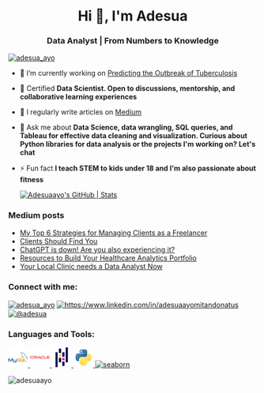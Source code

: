<h1 align="center">Hi 👋, I'm Adesua</h1>
<h3 align="center">Data Analyst | From Numbers to Knowledge</h3>

<p align="left"> <a href="https://x.com/adesua_ayo" target="blank"><img src="https://img.shields.io/twitter/follow/adesua_ayo?logo=twitter&style=for-the-badge" alt="adesua_ayo" /></a> </p>

- 🔭 I’m currently working on [Predicting the Outbreak of Tuberculosis](https://github.com/Adesuaayo/Data-Analysis-Books-Recommendations-)

- 🌱 Certified **Data Scientist. Open to discussions, mentorship, and collaborative learning experiences**

- 📝 I regularly write articles on [Medium](https://medium.com/@adesua)

- 💬 Ask me about **Data Science, data wrangling, SQL queries, and Tableau for effective data cleaning and visualization. Curious about Python libraries for data analysis or the projects I'm working on? Let's chat**

- ⚡ Fun fact **I teach STEM to kids under 18 and I'm also passionate about fitness**

  [![Adesuaayo's GitHub | Stats](https://stats.quine.sh/Adesuaayo/github?theme=dark)](http://localhost:3000?utm_source=widgets&utm_campaign=Adesuaayo)

### Medium posts
<!-- BLOG-POST-LIST:START -->
- [My Top 6 Strategies for Managing Clients as a Freelancer](https://medium.com/@adesua/my-top-6-strategies-for-managing-clients-as-a-freelancer-99f37bfac76a?source=rss-1353e7c4760c------2)
- [Clients Should Find You](https://medium.com/h7w/clients-should-find-you-2a9c9f334619?source=rss-1353e7c4760c------2)
- [ChatGPT is down! Are you also experiencing it?](https://medium.com/@adesua/chatgpt-is-down-are-you-also-experiencing-it-9010924f24f0?source=rss-1353e7c4760c------2)
- [Resources to Build Your Healthcare Analytics Portfolio](https://medium.com/thedeephub/resources-to-build-your-healthcare-analytics-portfolio-c160cce26c54?source=rss-1353e7c4760c------2)
- [Your Local Clinic needs a Data Analyst Now](https://medium.com/@adesua/your-local-clinic-needs-a-data-analyst-now-5939b5448441?source=rss-1353e7c4760c------2)
<!-- BLOG-POST-LIST:END -->

<h3 align="left">Connect with me:</h3>
<p align="left">
<a href="https://twitter.com/adesua_ayo" target="blank"><img align="center" src="https://raw.githubusercontent.com/rahuldkjain/github-profile-readme-generator/master/src/images/icons/Social/twitter.svg" alt="adesua_ayo" height="30" width="40" /></a>
<a href="https://linkedin.com/in/https://www.linkedin.com/in/adesuaayomitandonatus" target="blank"><img align="center" src="https://raw.githubusercontent.com/rahuldkjain/github-profile-readme-generator/master/src/images/icons/Social/linked-in-alt.svg" alt="https://www.linkedin.com/in/adesuaayomitandonatus" height="30" width="40" /></a>
<a href="https://medium.com/@adesua" target="blank"><img align="center" src="https://raw.githubusercontent.com/rahuldkjain/github-profile-readme-generator/master/src/images/icons/Social/medium.svg" alt="@adesua" height="30" width="40" /></a>
</p>

<h3 align="left">Languages and Tools:</h3>
<p align="left"> <a href="https://www.mysql.com/" target="_blank" rel="noreferrer"> <img src="https://raw.githubusercontent.com/devicons/devicon/master/icons/mysql/mysql-original-wordmark.svg" alt="mysql" width="40" height="40"/> </a> <a href="https://www.oracle.com/" target="_blank" rel="noreferrer"> <img src="https://raw.githubusercontent.com/devicons/devicon/master/icons/oracle/oracle-original.svg" alt="oracle" width="40" height="40"/> </a> <a href="https://pandas.pydata.org/" target="_blank" rel="noreferrer"> <img src="https://raw.githubusercontent.com/devicons/devicon/2ae2a900d2f041da66e950e4d48052658d850630/icons/pandas/pandas-original.svg" alt="pandas" width="40" height="40"/> </a> <a href="https://www.python.org" target="_blank" rel="noreferrer"> <img src="https://raw.githubusercontent.com/devicons/devicon/master/icons/python/python-original.svg" alt="python" width="40" height="40"/> </a> <a href="https://seaborn.pydata.org/" target="_blank" rel="noreferrer"> <img src="https://seaborn.pydata.org/_images/logo-mark-lightbg.svg" alt="seaborn" width="40" height="40"/> </a> </p>

<p><img align="center" src="https://github-readme-stats.vercel.app/api/top-langs?username=adesuaayo&show_icons=true&locale=en&layout=compact" alt="adesuaayo" /></p>
